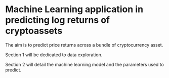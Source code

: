 # Machine Learning application in predicting log returns of cryptoassets
The aim is to predict price returns across a bundle of cryptocurrency asset.


Section 1 will be dedicated to data exploration. 


Section 2 will detail the machine learning model and the parameters used to predict. 
